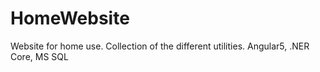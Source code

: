 # HomeWebsite
Website for home use. Collection of the different utilities. Angular5, .NER Core, MS SQL
